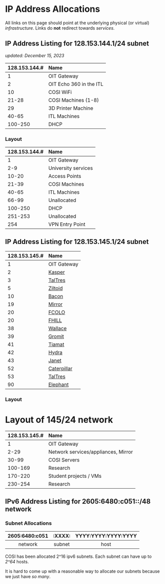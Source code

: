 # IP Address Allocations

All links on this page should point at the underlying physical (or virtual) _infrastructure_. Links do **not** redirect towards _services_.

## IP Address Listing for 128.153.144.1/24 subnet

_updated: December 15, 2023_

| 128.153.144.# | Name |
| :--- | :---
| 1 | OIT Gateway |
| 2 | OIT Echo 360 in the ITL |
| 10 | COSI WiFi |
| 21-28	| COSI Machines (1-8) |
| 29 | 3D Printer Machine |
| 40-65 | ITL Machines |
| 100-250 | DHCP |

### Layout

| 128.153.144.# | Name |
| :--- | :---
| 1 | OIT Gateway |
| 2-9 | University services |
| 10-20 | Access Points |
| 21-39 | COSI Machines |
| 40-65 | ITL Machines  |
| 66-99	| Unallocated   |
| 100-250 | DHCP |
| 251-253 | Unallocated |
| 254 | VPN Entry Point |

## IP Address Listing for 128.153.145.1/24 subnet

| 128.153.145.# | Name |
| :--- | :---
| 1 | OIT Gateway |
| 2 | [Kasper](../servers/kasper.md) |
| 3 | [TalTres](../servers/taltres.md) |
| 5 | [Ziltoid](../servers/ziltoid.md) |
| 10 | [Bacon](../servers/bacon.md) |
| 19 | [Mirror](../../mirror/introduction.md) |
| 20 | [FCOLO](../network/switches.md) |
| 20 | [FHILL](../network/switches.md) |
| 38 | [Wallace](../servers/wallace.md) |
| 39 | [Gromit](../servers/gromit.md) |
| 41 | [Tiamat](../servers/tiamat.md) |
| 42 | [Hydra](../servers/hydra.md) |
| 43 | [Janet](../servers/janet.md) |
| 52 | [Caterpillar](../servers/caterpillar.md) |
| 53 | [TalTres](../servers/taltres.md) |
| 90 | [Elephant](../servers/elephant.md) |


### Layout

# Layout of 145/24 network

| 128.153.145.# | Name |
| :---  | :---
| 1 | OIT Gateway |
| 2-29 | Network services/appliances, Mirror |
| 30-99 | COSI Servers |
| 100-169 | Research |
| 170-220 | Student projects / VMs  |
| 230-254 | Research |

## IPv6 Address Listing for 2605:6480:c051::/48 network

### Subnet Allocations

| 2605:6480:c051 | :XXXX: | YYYY:YYYY:YYYY:YYYY |
| :-:            | :-:  | :-: |
| network        | subnet | host |

COSI has been allocated 2^16 ipv6 subnets. Each subnet can have up to _2^64_ hosts. 

It is hard to come up with a reasonable way to allocate our subnets because we just have _so many_. 
